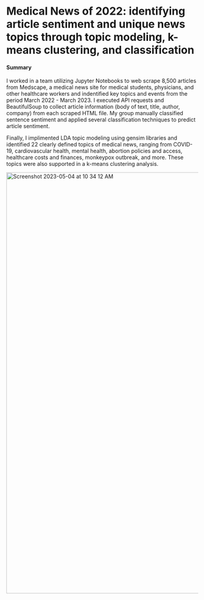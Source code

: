 # Medical News of 2022: identifying article sentiment and unique news topics through topic modeling, k-means clustering, and classification

#### Summary
I worked in a team utilizing Jupyter Notebooks to web scrape 8,500 articles from Medscape, a medical news site for medical students, physicians, and other healthcare workers and indentified key topics and events from the period March 2022 - March 2023. I executed API requests and BeautifulSoup to collect article information (body of text, title, author, company) from each scraped HTML file. My group manually classified sentence sentiment and applied several classification techniques to predict article sentiment. 

Finally, I implimented LDA topic modeling using gensim libraries and identified 22 clearly defined topics of medical news, ranging from COVID-19, cardiovascular health, mental health, abortion policies and access, healthcare costs and finances, monkeypox outbreak, and more. These topics were also supported in a k-means clustering analysis. 

<img width="1105" alt="Screenshot 2023-05-04 at 10 34 12 AM" src="https://user-images.githubusercontent.com/116750192/236256859-80f07d18-ea0d-44e7-bc88-929272ddcac9.png">
